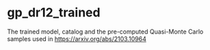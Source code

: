 # gp_dr12_trained
The trained model, catalog and the pre-computed Quasi-Monte Carlo samples used in https://arxiv.org/abs/2103.10964
